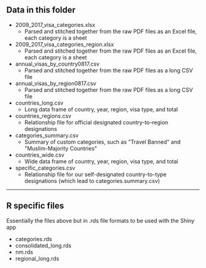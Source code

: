 ## Data in this folder

* 2009_2017_visa_categories.xlsx
    * Parsed and stitched together from the raw PDF files as an Excel file, each category is a sheet
* 2009_2017_visa_categories_region.xlsx
    * Parsed and stitched together from the raw PDF files as an Excel file, each category is a sheet
* annual_visas_by_country0817.csv
    * Parsed and stitched together from the raw PDF files as a long CSV file
* annual_visas_by_region0817.csv
    * Parsed and stitched together from the raw PDF files as a long CSV file
* countries_long.csv
    * Long data frame of country, year, region, visa type, and total
* countries_regions.csv
    * Relationship file for official designated country-to-region designations
* categories_summary.csv
    * Summary of custom categories, such as "Travel Banned" and "Muslim-Majority Countries"
* countries_wide.csv
    * Wide data frame of country, year, region, visa type, and total
* specific_categories.csv
    * Relationship file for our self-designated country-to-type designations (which lead to categories.summary.csv)

----

## R specific files

Essentially the files above but in .rds file formats to be used with the Shiny app

* categories.rds
* consolidated_long.rds
* nm.rds
* regional_long.rds
    
